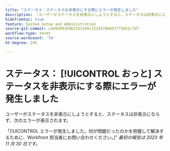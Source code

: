 ```yaml
---
title: "ステータス：ステータスを非表示にする際にエラーが発生しました"
description: 「ユーザーがステータスを非表示にしようとすると、ステータスは非表示にならず、ユーザーに WHOOPS エラーが表示されます。」
hidefromtoc: true
feature: System Setup and Administration
source-git-commit: ca99d991b9b27b1149c15145786d5f773451c7d7
workflow-type: tm+mt
source-wordcount: '74'
ht-degree: 24%

---
```



# ステータス： [!UICONTROL おっと] ステータスを非表示にする際にエラーが発生しました

ユーザーがステータスを非表示にしようとすると、ステータスは非表示にならず、次のエラーが表示されます。

「[!UICONTROL エラーが発生しました。何が問題だったのかを把握して解決するために、Workfront 担当者にお問い合わせください。]&quot;
_最初の報告は 2023 年 11 月 30 日です。_
